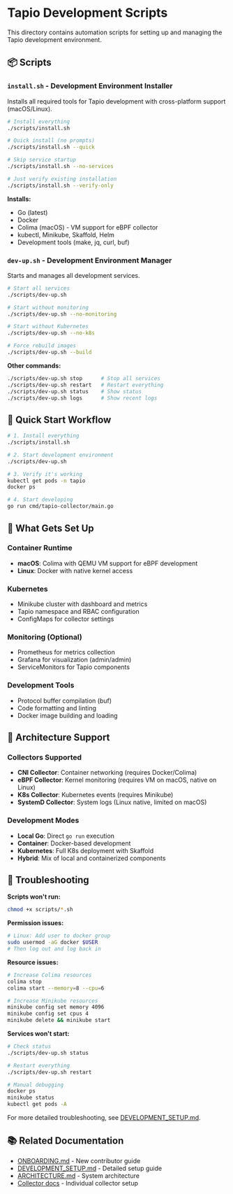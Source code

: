 # Tapio Development Scripts

This directory contains automation scripts for setting up and managing the Tapio development environment.

## 📦 Scripts

### `install.sh` - Development Environment Installer
Installs all required tools for Tapio development with cross-platform support (macOS/Linux).

```bash
# Install everything
./scripts/install.sh

# Quick install (no prompts)
./scripts/install.sh --quick

# Skip service startup
./scripts/install.sh --no-services

# Just verify existing installation
./scripts/install.sh --verify-only
```

**Installs:**
- Go (latest)
- Docker
- Colima (macOS) - VM support for eBPF collector
- kubectl, Minikube, Skaffold, Helm
- Development tools (make, jq, curl, buf)

### `dev-up.sh` - Development Environment Manager
Starts and manages all development services.

```bash
# Start all services
./scripts/dev-up.sh

# Start without monitoring
./scripts/dev-up.sh --no-monitoring

# Start without Kubernetes
./scripts/dev-up.sh --no-k8s

# Force rebuild images
./scripts/dev-up.sh --build
```

**Other commands:**
```bash
./scripts/dev-up.sh stop      # Stop all services
./scripts/dev-up.sh restart   # Restart everything  
./scripts/dev-up.sh status    # Show status
./scripts/dev-up.sh logs      # Show recent logs
```

## 🚀 Quick Start Workflow

```bash
# 1. Install everything
./scripts/install.sh

# 2. Start development environment
./scripts/dev-up.sh

# 3. Verify it's working
kubectl get pods -n tapio
docker ps

# 4. Start developing
go run cmd/tapio-collector/main.go
```

## 🔧 What Gets Set Up

### Container Runtime
- **macOS**: Colima with QEMU VM support for eBPF development
- **Linux**: Docker with native kernel access

### Kubernetes
- Minikube cluster with dashboard and metrics
- Tapio namespace and RBAC configuration
- ConfigMaps for collector settings

### Monitoring (Optional)
- Prometheus for metrics collection
- Grafana for visualization (admin/admin)
- ServiceMonitors for Tapio components

### Development Tools
- Protocol buffer compilation (buf)
- Code formatting and linting
- Docker image building and loading

## 🎯 Architecture Support

### Collectors Supported
- **CNI Collector**: Container networking (requires Docker/Colima)
- **eBPF Collector**: Kernel monitoring (requires VM on macOS, native on Linux)
- **K8s Collector**: Kubernetes events (requires Minikube)
- **SystemD Collector**: System logs (Linux native, limited on macOS)

### Development Modes
- **Local Go**: Direct `go run` execution
- **Container**: Docker-based development
- **Kubernetes**: Full K8s deployment with Skaffold
- **Hybrid**: Mix of local and containerized components

## 🐛 Troubleshooting

**Scripts won't run:**
```bash
chmod +x scripts/*.sh
```

**Permission issues:**
```bash
# Linux: Add user to docker group
sudo usermod -aG docker $USER
# Then log out and log back in
```

**Resource issues:**
```bash
# Increase Colima resources
colima stop
colima start --memory=8 --cpu=6

# Increase Minikube resources  
minikube config set memory 4096
minikube config set cpus 4
minikube delete && minikube start
```

**Services won't start:**
```bash
# Check status
./scripts/dev-up.sh status

# Restart everything
./scripts/dev-up.sh restart

# Manual debugging
docker ps
minikube status
kubectl get pods -A
```

For more detailed troubleshooting, see [DEVELOPMENT_SETUP.md](../docs/DEVELOPMENT_SETUP.md).

## 📚 Related Documentation

- [ONBOARDING.md](../ONBOARDING.md) - New contributor guide
- [DEVELOPMENT_SETUP.md](../docs/DEVELOPMENT_SETUP.md) - Detailed setup guide
- [ARCHITECTURE.md](../docs/ARCHITECTURE.md) - System architecture
- [Collector docs](../docs/collectors/) - Individual collector setup